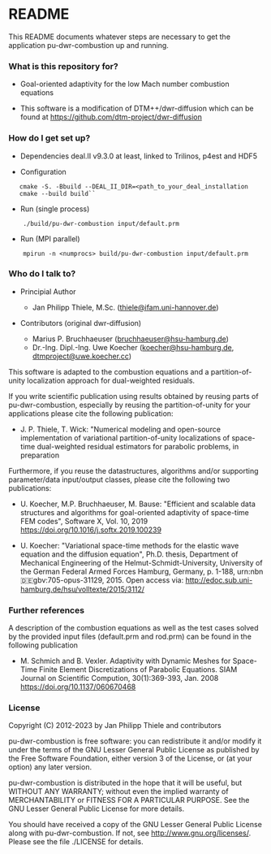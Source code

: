 # README #

This README documents whatever steps are necessary to get the application
  pu-dwr-combustion
up and running.

### What is this repository for? ###

* Goal-oriented adaptivity for the low Mach number combustion equations

* This software is a modification of DTM++/dwr-diffusion which can be found 
  at https://github.com/dtm-project/dwr-diffusion

### How do I get set up? ###

* Dependencies
deal.II v9.3.0 at least, linked to Trilinos, p4est and HDF5 


* Configuration
```
   cmake -S. -Bbuild --DEAL_II_DIR=<path_to_your_deal_installation
   cmake --build build``
```
* Run (single process)
```
    ./build/pu-dwr-combustion input/default.prm
```
* Run (MPI parallel)
```
    mpirun -n <numprocs> build/pu-dwr-combustion input/default.prm
```

### Who do I talk to? ###

* Principial Author
    * Jan Philipp Thiele, M.Sc. (thiele@ifam.uni-hannover.de)
    
* Contributors (original dwr-diffusion)
    * Marius P. Bruchhaeuser (bruchhaeuser@hsu-hamburg.de)
    * Dr.-Ing. Dipl.-Ing. Uwe Koecher (koecher@hsu-hamburg.de, dtmproject@uwe.koecher.cc)


This software is adapted to the combustion equations and a partition-of-unity 
localization approach for dual-weighted residuals.

If you write scientific publication using results obtained by reusing parts
of pu-dwr-combustion, especially by reusing the partition-of-unity for your applications
please cite the following publication:

- J. P. Thiele, T. Wick: "Numerical modeling and open-source implementation
  of variational partition-of-unity localizations of space-time dual-weighted 
  residual estimators for parabolic problems, in preparation

Furthermore, if you reuse the
datastructures, algorithms and/or supporting parameter/data input/output
classes, please cite the following two publications:

- U. Koecher, M.P. Bruchhaeuser, M. Bause: "Efficient and scalable
  data structures and algorithms for goal-oriented adaptivity of space-time
  FEM codes", Software X, Vol. 10, 2019
  https://doi.org/10.1016/j.softx.2019.100239
  

- U. Koecher: "Variational space-time methods for the elastic wave equation
  and the diffusion equation", Ph.D. thesis,
  Department of Mechanical Engineering of the Helmut-Schmidt-University,
  University of the German Federal Armed Forces Hamburg, Germany, p. 1-188,
  urn:nbn:de:gbv:705-opus-31129, 2015. Open access via:
  http://edoc.sub.uni-hamburg.de/hsu/volltexte/2015/3112/

### Further references ###
 A description of the combustion equations as well as the test cases solved
 by the provided input files (default.prm and rod.prm) can be found in the
 following publication  
    
 - M. Schmich and B. Vexler. Adaptivity with Dynamic Meshes for Space-Time 
   Finite Element Discretizations of Parabolic Equations. 
   SIAM Journal on Scientific Compution, 30(1):369-393, Jan. 2008
   https://doi.org/10.1137/060670468
   

### License ###
Copyright (C) 2012-2023 by Jan Philipp Thiele and contributors


pu-dwr-combustion is free software: you can redistribute it and/or modify
it under the terms of the GNU Lesser General Public License as
published by the Free Software Foundation, either
version 3 of the License, or (at your option) any later version.

pu-dwr-combustion is distributed in the hope that it will be useful,
but WITHOUT ANY WARRANTY; without even the implied warranty of
MERCHANTABILITY or FITNESS FOR A PARTICULAR PURPOSE.  See the
GNU Lesser General Public License for more details.
 
You should have received a copy of the GNU Lesser General Public License
along with pu-dwr-combustion. If not, see <http://www.gnu.org/licenses/>.
Please see the file
        ./LICENSE
for details.
